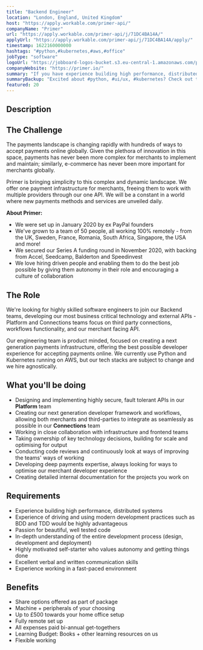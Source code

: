 ```yaml
---
title: "Backend Engineer"
location: "London, England, United Kingdom"
host: "https://apply.workable.com/primer-api/"
companyName: "Primer"
url: "https://apply.workable.com/primer-api/j/71DC4BA14A/"
applyUrl: "https://apply.workable.com/primer-api/j/71DC4BA14A/apply/"
timestamp: 1622160000000
hashtags: "#python,#kubernetes,#aws,#office"
jobType: "software"
logoUrl: "https://jobboard-logos-bucket.s3.eu-central-1.amazonaws.com/primer"
companyWebsite: "https://primer.io/"
summary: "If you have experience building high performance, distributed systems, consider applying to Primer's job post for a new backend engineer."
summaryBackup: "Excited about #python, #ui/ux, #kubernetes? Check out this job post!"
featured: 20
---
```


## Description

## The Challenge

The payments landscape is changing rapidly with hundreds of ways to accept payments online globally. Given the plethora of innovation in this space, payments has never been more complex for merchants to implement and maintain; similarly, e-commerce has never been more important for merchants globally.

Primer is bringing simplicity to this complex and dynamic landscape. We offer one payment infrastructure for merchants, freeing them to work with multiple providers through our one API. We will be a constant in a world where new payments methods and services are unveiled daily.

**About Primer:**

*   We were set up in January 2020 by ex PayPal founders
*   We've grown to a team of 50 people, all working 100% remotely - from the UK, Sweden, France, Romania, South Africa, Singapore, the USA and more!
*   We secured our Series A funding round in November 2020, with backing from Accel, Seedcamp, Balderton and Speedinvest
*   We love hiring driven people and enabling them to do the best job possible by giving them autonomy in their role and encouraging a culture of collaboration

## The Role

We're looking for highly skilled software engineers to join our Backend teams, developing our most business critical technology and external APIs - Platform and Connections teams focus on third party connections, workflows functionality, and our merchant facing API.

Our engineering team is product minded, focused on creating a next generation payments infrastructure, offering the best possible developer experience for accepting payments online. We currently use Python and Kubernetes running on AWS, but our tech stacks are subject to change and we hire agnostically.

## What you'll be doing

*   Designing and implementing highly secure, fault tolerant APIs in our **Platform** team
*   Creating our next generation developer framework and workflows, allowing both merchants and third-parties to integrate as seamlessly as possible in our **Connections** team
*   Working in close collaboration with infrastructure and frontend teams
*   Taking ownership of key technology decisions, building for scale and optimising for output
*   Conducting code reviews and continuously look at ways of improving the teams' ways of working
*   Developing deep payments expertise, always looking for ways to optimise our merchant developer experience
*   Creating detailed internal documentation for the projects you work on

## Requirements

*   Experience building high performance, distributed systems
*   Experience of driving and using modern development practices such as BDD and TDD would be highly advantageous
*   Passion for beautiful, well tested code
*   In-depth understanding of the entire development process (design, development and deployment)
*   Highly motivated self-starter who values autonomy and getting things done
*   Excellent verbal and written communication skills
*   Experience working in a fast-paced environment

## Benefits

*   Share options offered as part of package
*   Machine + peripherals of your choosing
*   Up to £500 towards your home office setup
*   Fully remote set up
*   All expenses paid bi-annual get-togethers
*   Learning Budget: Books + other learning resources on us
*   Flexible working
